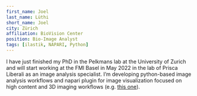 ```yaml
---
first_name: Joel
last_name: Lüthi
short_name: Joel
city: Zürich
affiliation: BioVision Center
position: Bio-Image Analyst
tags: [ilastik, NAPARI, Python]
---
```


I have just finished my PhD in the Pelkmans lab at the University of Zurich and will start working at the FMI Basel in May 2022 in the lab of Prisca Liberali as an image analysis specialist. 
I’m developing python-based image analysis workflows and napari plugin for image visualization focused on high content and 3D imaging workflows (e.g. [this one](https://github.com/fractal-napari-plugins-collection/napari-feature-classifier)).
